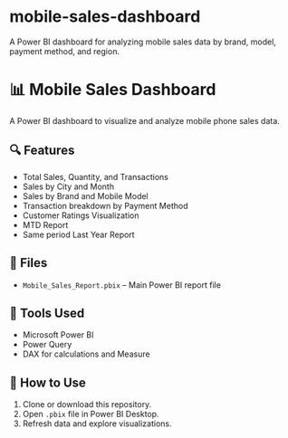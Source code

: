 # mobile-sales-dashboard
A Power BI dashboard for analyzing mobile sales data by brand, model, payment method, and region.

# 📊 Mobile Sales Dashboard

A Power BI dashboard to visualize and analyze mobile phone sales data.

## 🔍 Features
- Total Sales, Quantity, and Transactions
- Sales by City and Month
- Sales by Brand and Mobile Model
- Transaction breakdown by Payment Method
- Customer Ratings Visualization
- MTD Report
- Same period Last Year Report


## 📁 Files
- `Mobile_Sales_Report.pbix` – Main Power BI report file

## 📌 Tools Used
- Microsoft Power BI
- Power Query
- DAX for calculations and Measure 

## 🚀 How to Use
1. Clone or download this repository.
2. Open `.pbix` file in Power BI Desktop.
3. Refresh data and explore visualizations.

